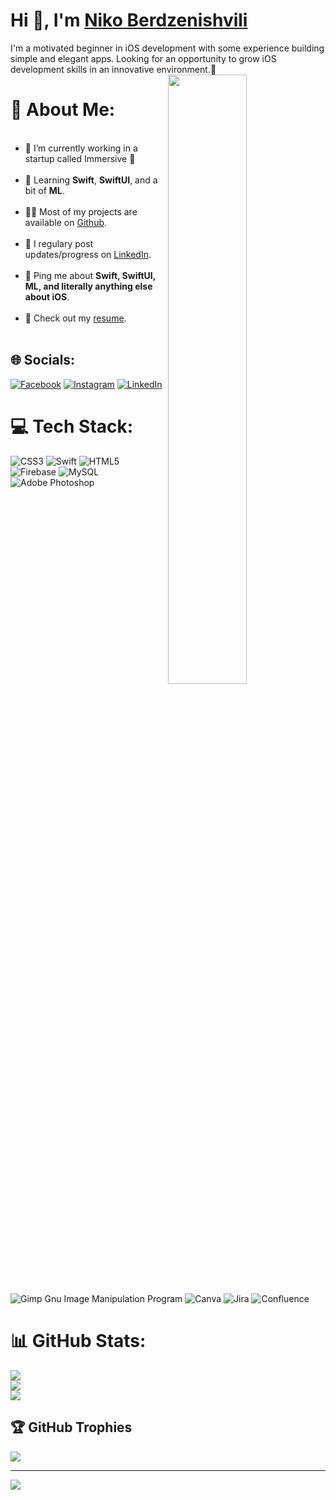 <h1 align="left">Hi 👋, I'm <a href="https://www.linkedin.com/in/niko-berd/">Niko Berdzenishvili</a></h1>

<div align="left">I'm a motivated beginner in iOS development with some experience building simple and elegant apps. Looking for an opportunity to grow iOS development skills in an innovative environment.🌁</div>  

<img align="right" src="https://media1.giphy.com/media/13HgwGsXF0aiGY/giphy.gif" width = 50%/>


# 💫 About Me:
<ul><br><li>🔭 I’m currently working in a startup called Immersive 🌠</li><br><li>🧐 Learning <strong>Swift</strong>, <strong>SwiftUI</strong>, and a bit of <strong>ML</strong>.</li><br><li>👨‍💻 Most of my projects are available on <a href="https://github.com/NikoBerd">Github</a>.</li><br><li>📝 I regulary post updates/progress on <a href="https://www.linkedin.com/in/niko-berd/">LinkedIn</a>.</li><br><li>💬 Ping me about <strong>Swift, SwiftUI, ML, and literally anything else about iOS</strong>.</li><br><li>📙 Check out my <a href="https://www.linkedin.com/posts/niko-berd_curriculum-vitae-activity-7034219829901336577-8hgc?utm_source=share&utm_medium=member_desktop">resume</a>.</li><br></ul>


## 🌐 Socials:
[![Facebook](https://img.shields.io/badge/Facebook-%231877F2.svg?logo=Facebook&logoColor=white)](https://facebook.com/https://www.facebook.com/niko.berdzenishvili.54) [![Instagram](https://img.shields.io/badge/Instagram-%23E4405F.svg?logo=Instagram&logoColor=white)](https://instagram.com/https://www.instagram.com/berdzenishvili.niko/) [![LinkedIn](https://img.shields.io/badge/LinkedIn-%230077B5.svg?logo=linkedin&logoColor=white)](https://linkedin.com/in/https://www.linkedin.com/in/niko-berd/) 

# 💻 Tech Stack:
![CSS3](https://img.shields.io/badge/css3-%231572B6.svg?style=for-the-badge&logo=css3&logoColor=white) ![Swift](https://img.shields.io/badge/swift-F54A2A?style=for-the-badge&logo=swift&logoColor=white) ![HTML5](https://img.shields.io/badge/html5-%23E34F26.svg?style=for-the-badge&logo=html5&logoColor=white) ![Firebase](https://img.shields.io/badge/firebase-%23039BE5.svg?style=for-the-badge&logo=firebase) ![MySQL](https://img.shields.io/badge/mysql-%2300f.svg?style=for-the-badge&logo=mysql&logoColor=white) ![Adobe Photoshop](https://img.shields.io/badge/adobephotoshop-%2331A8FF.svg?style=for-the-badge&logo=adobephotoshop&logoColor=white) ![Gimp Gnu Image Manipulation Program](https://img.shields.io/badge/Gimp-657D8B?style=for-the-badge&logo=gimp&logoColor=FFFFFF) ![Canva](https://img.shields.io/badge/Canva-%2300C4CC.svg?style=for-the-badge&logo=Canva&logoColor=white) ![Jira](https://img.shields.io/badge/jira-%230A0FFF.svg?style=for-the-badge&logo=jira&logoColor=white) ![Confluence](https://img.shields.io/badge/confluence-%23172BF4.svg?style=for-the-badge&logo=confluence&logoColor=white)
# 📊 GitHub Stats:
![](https://github-readme-stats.vercel.app/api?username=NikoBerd&theme=dark&hide_border=false&include_all_commits=true&count_private=true)<br/>
![](https://github-readme-streak-stats.herokuapp.com/?user=NikoBerd&theme=dark&hide_border=false)<br/>
![](https://github-readme-stats.vercel.app/api/top-langs/?username=NikoBerd&theme=dark&hide_border=false&include_all_commits=true&count_private=true&layout=compact)

## 🏆 GitHub Trophies
![](https://github-profile-trophy.vercel.app/?username=NikoBerd&theme=tokyonight&no-frame=false&no-bg=false&margin-w=4)

---
[![](https://visitcount.itsvg.in/api?id=NikoBerd&icon=1&color=0)](https://visitcount.itsvg.in)

<!-- Proudly created with GPRM ( https://gprm.itsvg.in ) -->
